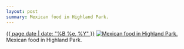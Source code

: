 ```yaml
---
layout: post
summary: Mexican food in Highland Park.
---
```


<p>
  <time><a href="/332">{{ page.date | date: "%B %e, %Y" }}</a></time>
  <a href="/332"><img src="{{ site.assets_url }}/332-640.jpg" srcset="{{ site.assets_url }}/332-1280.jpg 1280w, {{ site.assets_url }}/332-960.jpg 960w, {{ site.assets_url }}/332-640.jpg 640w, {{ site.assets_url }}/332-320.jpg 320w" sizes="(min-width: 700px) 50vw, calc(100vw - 2rem)" alt="Mexican food in Highland Park." /></a>
  <span>Mexican food in Highland Park.</span>
</p>
